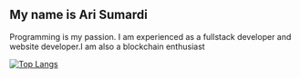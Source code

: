## My name is Ari Sumardi
Programming is my passion. I am experienced as a fullstack developer and website developer.I am also a blockchain enthusiast



[![Top Langs](https://github-readme-stats.vercel.app/api/top-langs/?username=AriSmrd7)](https://github.com/AriSmrd7/github-readme-stats)

<!---
AriSmrd7/AriSmrd7 is a ✨ special ✨ repository because its `README.md` (this file) appears on your GitHub profile.
You can click the Preview link to take a look at your changes.
--->

